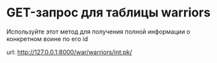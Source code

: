 # GET-запрос для таблицы warriors

Используйте этот метод для получения полной информации о конкретном воине по его id

url: [http://127.0.0.1:8000/war/warriors/<int:pk>/](http://127.0.0.1:8000/war/warriors/<int:pk>/)